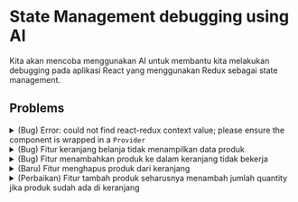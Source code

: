 # State Management debugging using AI

Kita akan mencoba menggunakan AI untuk membantu kita melakukan debugging pada aplikasi React yang menggunakan Redux sebagai state management.

## Problems

<details>
  <summary>(Bug) Error: could not find react-redux context value; please ensure the component is wrapped in a <code>Provider</code></summary>

  Problem: 

  Solution:

  Contoh:

  ```javascript
  ```
</details>

<details>
  <summary>(Bug) Fitur keranjang belanja tidak menampilkan data produk</summary>

  Problem: 

  Solution:

  Contoh:
  
  ```javascript
  ```
</details>

<details>
  <summary>(Bug) Fitur menambahkan produk ke dalam keranjang tidak bekerja</summary>

  Problem: 

  Solution:

  Contoh:
  
  ```javascript
  ```
</details>

<details>
  <summary>(Baru) Fitur menghapus produk dari keranjang</summary>

  Problem: 

  Solution:

  Contoh:
  
  ```javascript
  ```
</details>

<details>
  <summary>(Perbaikan) Fitur tambah produk seharusnya menambah jumlah quantity jika produk sudah ada di keranjang</summary>

    Problem: 

    Solution:

    Contoh:
    
    ```javascript
    ```
</details>
